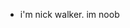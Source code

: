 - i'm nick walker. im noob


<!---
xXN1ckWa1k3rXx/xXN1ckWa1k3rXx is a ✨ special ✨ repository because its `README.md` (this file) appears on your GitHub profile.
You can click the Preview link to take a look at your changes.
--->
